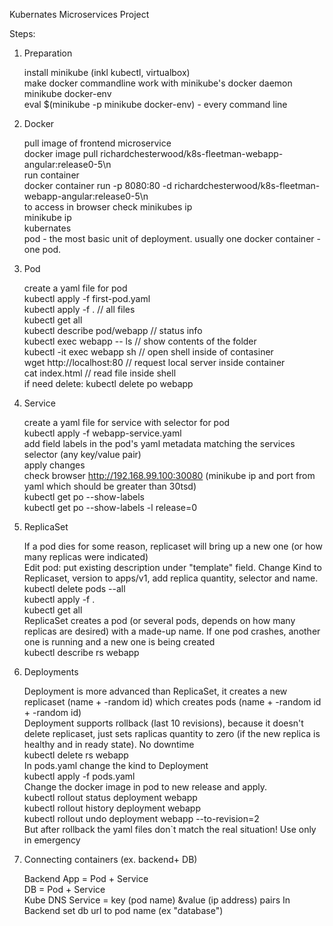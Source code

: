 Kubernates Microservices Project

Steps:

1. Preparation

   install minikube (inkl kubectl, virtualbox) <br>
   make docker commandline work with minikube's docker daemon <br>
   minikube docker-env <br>
   eval $(minikube -p minikube docker-env) - every command line <br>

2. Docker

   pull image of frontend microservice <br>
   docker image pull richardchesterwood/k8s-fleetman-webapp-angular:release0-5\n <br>
   run container <br>
   docker container run -p 8080:80 -d richardchesterwood/k8s-fleetman-webapp-angular:release0-5\n <br>
   to access in browser check minikubes ip <br>
   minikube ip <br>
   kubernates <br>
   pod - the most basic unit of deployment. usually one docker container - one pod. <br>

3. Pod

   create a yaml file for pod <br>
   kubectl apply -f first-pod.yaml <br>
   kubectl apply -f . // all files <br>
   kubectl get all <br>
   kubectl describe pod/webapp // status info <br>
   kubectl exec webapp -- ls // show contents of the folder <br>
   kubectl -it exec webapp sh // open shell inside of contasiner <br>
   wget http://localhost:80 // request local server inside container <br>
   cat index.html // read file inside shell <br>
   if need delete: kubectl delete po webapp

4. Service

   create a yaml file for service with selector for pod <br>
   kubectl apply -f webapp-service.yaml <br>
   add field labels in the pod's yaml metadata matching the services selector (any key/value pair) <br>
   apply changes <br>
   check browser http://192.168.99.100:30080 (minikube ip and port from yaml which should be greater than 30tsd) <br>
   kubectl get po --show-labels <br>
   kubectl get po --show-labels -l release=0 <br>

5. ReplicaSet

   If a pod dies for some reason, replicaset will bring up a new one (or how many replicas were indicated) <br>
   Edit pod: put existing description under "template" field. Change Kind to Replicaset, version to apps/v1, add replica quantity, selector and name. <br>
   kubectl delete pods --all <br>
   kubectl apply -f . <br>
   kubectl get all <br>
   ReplicaSet creates a pod (or several pods, depends on how many replicas are desired) with a made-up name. If one pod crashes, another one is running and a new one is being created<br>
   kubectl describe rs webapp <br>

6. Deployments

   Deployment is more advanced than ReplicaSet, it creates a new replicaset (name + -random id) which creates pods (name + -random id + -random id)<br>
   Deployment supports rollback (last 10 revisions), because it doesn't delete replicaset, just sets raplicas quantity to zero (if the new replica is healthy and in ready state). No downtime<br >
   kubectl delete rs webapp <br>
   In pods.yaml change the kind to Deployment<br>
   kubectl apply -f pods.yaml<br>
   Change the docker image in pod to new release and apply.<br>
   kubectl rollout status deployment webapp<br>
   kubectl rollout history deployment webapp<br>
   kubectl rollout undo deployment webapp --to-revision=2<br>
   But after rollback the yaml files don`t match the real situation! Use only in emergency<br>

7. Connecting containers (ex. backend+ DB)

   Backend App = Pod + Service<br>
   DB = Pod + Service<br>
   Kube DNS Service = key (pod name) &value (ip address) pairs
   In Backend set db url to pod name (ex "database")
